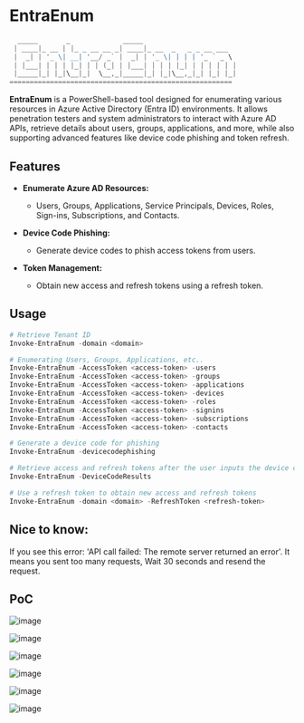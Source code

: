 # EntraEnum
```powershell
  _____       _             _____                       
 | ____|_ __ | |_ _ __ __ _| ____|_ __  _   _ _ __ ___  
 |  _| | '_ \| __| '__/ _` |  _| | '_ \| | | | '_ ` _ \ 
 | |___| | | | |_| | | (_| | |___| | | | |_| | | | | | |
 |_____|_| |_|\__|_|  \__,_|_____|_| |_|\__,_|_| |_| |_|
======================================================= 

```
**EntraEnum** is a PowerShell-based tool designed for enumerating various resources in Azure Active Directory (Entra ID) environments. It allows penetration testers and system administrators to interact with Azure AD APIs, retrieve details about users, groups, applications, and more, while also supporting advanced features like device code phishing and token refresh.

## Features

- **Enumerate Azure AD Resources:** 
  - Users, Groups, Applications, Service Principals, Devices, Roles, Sign-ins, Subscriptions, and Contacts.
  
- **Device Code Phishing:**
  - Generate device codes to phish access tokens from users.

- **Token Management:**
  - Obtain new access and refresh tokens using a refresh token.

## Usage
```powershell
# Retrieve Tenant ID
Invoke-EntraEnum -domain <domain>
```
```powershell
# Enumerating Users, Groups, Applications, etc..
Invoke-EntraEnum -AccessToken <access-token> -users
Invoke-EntraEnum -AccessToken <access-token> -groups
Invoke-EntraEnum -AccessToken <access-token> -applications
Invoke-EntraEnum -AccessToken <access-token> -devices
Invoke-EntraEnum -AccessToken <access-token> -roles
Invoke-EntraEnum -AccessToken <access-token> -signins
Invoke-EntraEnum -AccessToken <access-token> -subscriptions
Invoke-EntraEnum -AccessToken <access-token> -contacts
```
```powershell
# Generate a device code for phishing
Invoke-EntraEnum -devicecodephishing
```
```powershell
# Retrieve access and refresh tokens after the user inputs the device code
Invoke-EntraEnum -DeviceCodeResults
```
```powershell
# Use a refresh token to obtain new access and refresh tokens
Invoke-EntraEnum -domain <domain> -RefreshToken <refresh-token>
```

## Nice to know:
If you see this error: 'API call failed: The remote server returned an error'.
It means you sent too many requests, Wait 30 seconds and resend the request.


## PoC

![image](https://github.com/user-attachments/assets/1049dcc2-c456-4e36-8025-4b08ca77570a)

![image](https://github.com/user-attachments/assets/0edb98aa-3d7e-41a4-8f6b-91be27f25e41)

![image](https://github.com/user-attachments/assets/a61ff6de-0fa5-46ff-87be-90d8c1edc5f8)

![image](https://github.com/user-attachments/assets/3c9d0c35-6589-4c90-9f01-8faf62d448d2)

![image](https://github.com/user-attachments/assets/888af075-1673-4691-881c-7c794a7d2825)

![image](https://github.com/user-attachments/assets/fd13875c-1da3-465a-a8f1-f80d394b6284)
